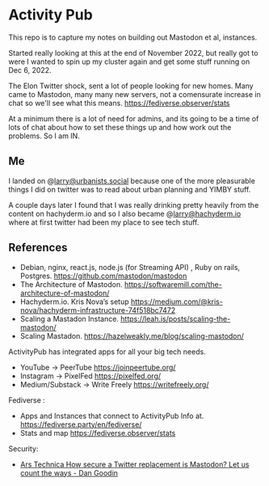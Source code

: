 # Activity Pub

This repo is to capture my notes on building out Mastodon et al, instances.  

Started really looking at this at the end of November 2022, but really got to 
were I wanted to spin up my cluster again and get some stuff running on Dec 6, 2022.   

The Elon Twitter shock, sent a lot of people looking for new homes.  Many came to 
Mastodon, many many new servers, not a comensurate increase in chat so we'll see 
what this means.   https://fediverse.observer/stats

At a minimum there is a lot of need for admins, and its 
going to be a time of lots of chat about how to set these things up and 
how work out the problems. So I am IN.  

## Me

I landed on @larry@urbanists.social because one of the more pleasurable things 
I did on twitter was to read about urban planning and YIMBY stuff. 

A couple days later I found that I was really drinking pretty heavily from
the content on hachyderm.io and so I also became @larry@hachyderm.io where 
at first twitter had been my place to see tech stuff.

## References

 * Debian, nginx, react.js, node.js (for Streaming API) ,  Ruby on rails, Postgres. https://github.com/mastodon/mastodon
 * The Architecture of Mastodon. https://softwaremill.com/the-architecture-of-mastodon/ 
 * Hachyderm.io. Kris Nova’s setup https://medium.com/@kris-nova/hachyderm-infrastructure-74f518bc7472
 * Scaling a Mastadon Instance. https://leah.is/posts/scaling-the-mastodon/
 * Scaling Mastadon.  https://hazelweakly.me/blog/scaling-mastodon/

  
ActivityPub has integrated apps for all your big tech needs.
 * YouTube ->  PeerTube https://joinpeertube.org/
 * Instagram -> PixelFed https://pixelfed.org/
 * Medium/Substack -> Write Freely https://writefreely.org/

Fediverse : 
 * Apps and Instances that connect to ActivityPub Info at. https://fediverse.party/en/fediverse/
 * Stats and map https://fediverse.observer/stats

Security:
  * [Ars Technica How secure a Twitter replacement is Mastodon? Let us count the ways - Dan Goodin](https://arstechnica.com/information-technology/2022/11/how-secure-a-twitter-replacement-is-mastodon-let-us-count-the-ways/)